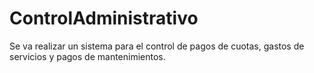 # ControlAdministrativo
Se va realizar un sistema para el control de pagos de cuotas, gastos de servicios y pagos de mantenimientos.
